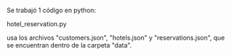 Se trabajó 1 código en python:

hotel_reservation.py

usa los archivos "customers.json", "hotels.json" y "reservations.json", que se encuentran dentro de la carpeta "data".
